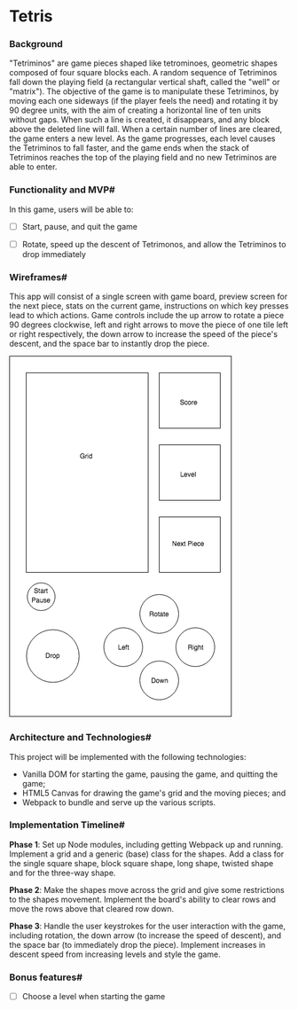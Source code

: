 # Tetris

### Background

"Tetriminos" are game pieces shaped like tetrominoes, geometric shapes composed of four square blocks each. A random sequence of Tetriminos fall down the playing field (a rectangular vertical shaft, called the "well" or "matrix"). The objective of the game is to manipulate these Tetriminos, by moving each one sideways (if the player feels the need) and rotating it by 90 degree units, with the aim of creating a horizontal line of ten units without gaps. When such a line is created, it disappears, and any block above the deleted line will fall. When a certain number of lines are cleared, the game enters a new level. As the game progresses, each level causes the Tetriminos to fall faster, and the game ends when the stack of Tetriminos reaches the top of the playing field and no new Tetriminos are able to enter.


### Functionality and MVP#

In this game, users will be able to:
- [ ] Start, pause, and quit the game
- [ ] Rotate, speed up the descent of Tetrimonos, and allow the Tetriminos to drop immediately



### Wireframes#
This app will consist of a single screen with game board, preview screen for the next piece, stats on the current game, instructions on which key presses lead to which actions. Game controls include the up arrow to rotate a piece 90 degrees clockwise, left and right arrows to move the piece of one tile left or right respectively, the down arrow to increase the speed of the piece's descent, and the space bar to instantly drop the piece.


![Wireframe](./wireframe.png)

### Architecture and Technologies#

This project will be implemented with the following technologies:
* Vanilla DOM for starting the game, pausing the game, and quitting the game;
* HTML5 Canvas for drawing the game's grid and the moving pieces; and
* Webpack to bundle and serve up the various scripts.


### Implementation Timeline#


**Phase 1**: Set up Node modules, including getting Webpack up and running. Implement a grid and a generic (base) class for the shapes. Add a class for the single square shape, block square shape, long shape, twisted shape and for the three-way shape.


**Phase 2**: Make the shapes move across the grid and give some restrictions to the shapes movement. Implement the board's ability to clear rows and move the rows above that cleared row down.


**Phase 3**: Handle the user keystrokes for the user interaction with the game, including rotation, the down arrow (to increase the speed of descent), and the space bar (to immediately drop the piece). Implement increases in descent speed from increasing levels and style the game.


### Bonus features#

- [ ] Choose a level when starting the game

